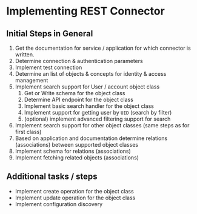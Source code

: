 # Implementing REST Connector

## Initial Steps in General

1. Get the documentation for service / application for which connector is written.
2. Determine connection & authentication parameters
3. Implement test connection
4. Determine an list of objects & concepts for identity & access management
5. Implement search support for User / account object class
   1. Get or Write schema for the object class
   2. Determine API endpoint for the object class
   3. Implement basic search handler for the object class
   4. Implement support for getting user by `UID` (search by filter) 
   5. (optional) implement advanced filtering support for search
6. Implement search support for other object classes (same steps as for first class)
7. Based on application and documentation determine relations (associations) between supported object classes
8. Implement schema for relations (associations)
9. Implement fetching related objects (associations)

## Additional tasks / steps

* Implement create operation for the object class
* Implement update operation for the object class
* Implement configuration discovery
